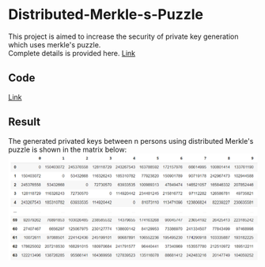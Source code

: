 # Distributed-Merkle-s-Puzzle
This project is aimed to increase the security of private key generation which uses merkle's puzzle.  
Complete details is provided here. [Link](https://github.com/ChiragJindal21/Distributed-Merkle-s-Puzzle/blob/main/Report.pdf)  
## Code
[Link](https://github.com/ChiragJindal21/Distributed-Merkle-s-Puzzle/blob/main/Code.ipynb)
## Result
The generated privated keys between n persons using distributed Merkle's puzzle is shown in the matrix below:
![alt text](https://github.com/ChiragJindal21/Distributed-Merkle-s-Puzzle/blob/main/Distributed_keys.png)
